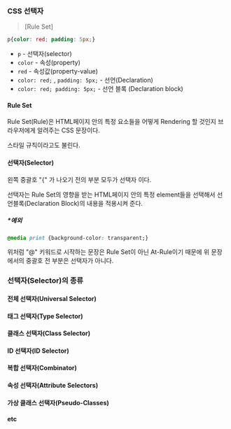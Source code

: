 ### CSS 선택자
>[Rule Set]
```CSS
p{color: red; padding: 5px;}
```
- `p` - 선택자(selector)
- `color` - 속성(property)
- `red` - 속성값(property-value)
- `color: red;` , `padding: 5px;` - 선언(Declaration)
- `color: red; padding: 5px;` - 선언 블록 (Declaration block)
#### Rule Set
Rule Set(Rule)은 HTML페이지 안의 특정 요소들을 어떻게 Rendering 할 것인지 브라우저에게 알려주는 CSS 문장이다.

스타일 규칙이라고도 불린다.
#### 선택자(Selector)
왼쪽 중괄호 "{" 가 나오기 전의 부분 모두가 선택자 이다.

선택자는 Rule Set의 영향을 받는 HTML페이지 안의 특정 element들을 선택해서 선언블록(Declaration Block)의 내용을 적용시켜 준다.

#####  *예외
```CSS
@media print {background-color: transparent;} 
```
위처럼 "@" 키워드로 시작하는 문장은 Rule Set이 아닌 At-Rule이기 때문에 위 문장에서의 중괄호 전 부분은 선택자가 아니다.
### 선택자(Selector)의 종류
#### 전체 선택자(Universal Selector)
#### 태그 선택자(Type Selector)
#### 클래스 선택자(Class Selector)
#### ID 선택자(ID Selector)
#### 복합 선택자(Combinator)
#### 속성 선택자(Attribute Selectors)
#### 가상 클래스 선택자(Pseudo-Classes)
#### etc
